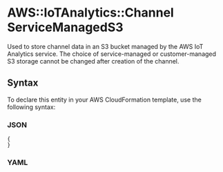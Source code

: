 # AWS::IoTAnalytics::Channel ServiceManagedS3<a name="aws-properties-iotanalytics-channel-servicemanageds3"></a>

Used to store channel data in an S3 bucket managed by the AWS IoT Analytics service\. The choice of service\-managed or customer\-managed S3 storage cannot be changed after creation of the channel\.

## Syntax<a name="aws-properties-iotanalytics-channel-servicemanageds3-syntax"></a>

To declare this entity in your AWS CloudFormation template, use the following syntax:

### JSON<a name="aws-properties-iotanalytics-channel-servicemanageds3-syntax.json"></a>

```
{
}
```

### YAML<a name="aws-properties-iotanalytics-channel-servicemanageds3-syntax.yaml"></a>

```
```